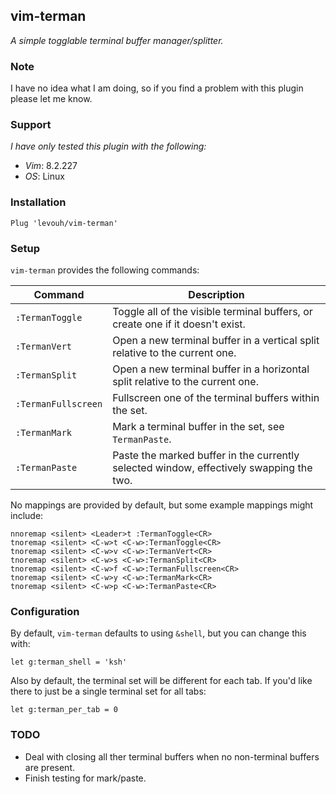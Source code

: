 ## vim-terman

_A simple togglable terminal buffer manager/splitter._

### Note

I have no idea what I am doing, so if you find a problem with this plugin please let me know.

### Support

_I have only tested this plugin with the following:_  
- _Vim_: 8.2.227  
- _OS_: Linux

### Installation

```
Plug 'levouh/vim-terman'
```

### Setup

`vim-terman` provides the following commands:

| **Command** | **Description** |
|---|---|
| `:TermanToggle` | Toggle all of the visible terminal buffers, or create one if it doesn't exist. |
| `:TermanVert` | Open a new terminal buffer in a vertical split relative to the current one. |
| `:TermanSplit` | Open a new terminal buffer in a horizontal split relative to the current one. |
| `:TermanFullscreen` | Fullscreen one of the terminal buffers within the set. |
| `:TermanMark` | Mark a terminal buffer in the set, see `TermanPaste`. |
| `:TermanPaste` | Paste the marked buffer in the currently selected window, effectively swapping the two. |

No mappings are provided by default, but some example mappings might include:

```
nnoremap <silent> <Leader>t :TermanToggle<CR>
tnoremap <silent> <C-w>t <C-w>:TermanToggle<CR>
tnoremap <silent> <C-w>v <C-w>:TermanVert<CR>
tnoremap <silent> <C-w>s <C-w>:TermanSplit<CR>
tnoremap <silent> <C-w>f <C-w>:TermanFullscreen<CR>
tnoremap <silent> <C-w>y <C-w>:TermanMark<CR>
tnoremap <silent> <C-w>p <C-w>:TermanPaste<CR>
```

### Configuration

By default, `vim-terman` defaults to using `&shell`, but you can change this with:

```
let g:terman_shell = 'ksh'
```

Also by default, the terminal set will be different for each tab. If you'd like there to just be a single terminal set for all tabs:

```
let g:terman_per_tab = 0
```

### TODO

- Deal with closing all ther terminal buffers when no non-terminal buffers are present.
- Finish testing for mark/paste.
